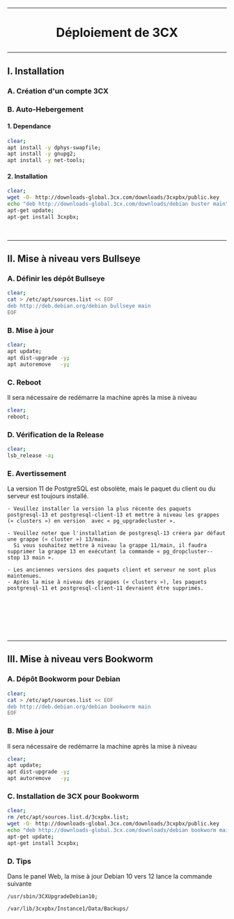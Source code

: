 ---------------------------------------------------------------------------------------------------------------------------------------------------------
# <p align='center'> Déploiement de 3CX </p>

---------------------------------------------------------------------------------------------------------------------------------------------------------
## I. Installation
### A. Création d'un compte 3CX
### B. Auto-Hebergement
#### 1. Dependance
```bash
clear;
apt install -y dphys-swapfile;
apt install -y gnupg2;
apt install -y net-tools;
```
#### 2. Installation
```bash
clear;
wget -O- http://downloads-global.3cx.com/downloads/3cxpbx/public.key    | apt-key add -
echo "deb http://downloads-global.3cx.com/downloads/debian buster main" | tee /etc/apt/sources.list.d/3cxpbx.list;
apt-get update;
apt-get install 3cxpbx;
```

<br />

---------------------------------------------------------------------------------------------------------------------------------------------------------
## II. Mise à niveau vers Bullseye
### A. Définir les dépôt Bullseye 
```bash
clear;
cat > /etc/apt/sources.list << EOF
deb http://deb.debian.org/debian bullseye main
EOF
```

### B. Mise à jour
```bash
clear;
apt update;
apt dist-upgrade -y;
apt autoremove   -y;
```

### C. Reboot
Il sera nécessaire de redémarre la machine après la mise à niveau
```bash
clear;
reboot;
```

### D. Vérification de la Release
```bash
clear;
lsb_release -a;
```

### E. Avertissement
La version 11 de PostgreSQL est obsolète, mais le paquet du client ou du serveur est toujours installé.
```
- Veuillez installer la version la plus récente des paquets postgresql-13 et postgresql-client-13 et mettre à niveau les grappes (« clusters ») en version  avec « pg_upgradecluster ».

- Veuillez noter que l'installation de postgresql-13 créera par défaut une grappe (« cluster ») 13/main. 
  Si vous souhaitez mettre à niveau la grappe 11/main, il faudra supprimer la grappe 13 en exécutant la commande « pg_dropcluster--stop 13 main ».

- Les anciennes versions des paquets client et serveur ne sont plus maintenues.
- Après la mise à niveau des grappes (« clusters »), les paquets postgresql-11 et postgresql-client-11 devraient être supprimés.            
```

<br />
<br />
<br />
<br />
<br />

---------------------------------------------------------------------------------------------------------------------------------------------------------
## III. Mise à niveau vers Bookworm
### A. Dépôt Bookworm pour Debian
```bash
clear;
cat > /etc/apt/sources.list << EOF
deb http://deb.debian.org/debian bookworm main
EOF
```

### B. Mise à jour
Il sera nécessaire de redémarre la machine après la mise à niveau
```bash
clear;
apt update;
apt dist-upgrade -y;
apt autoremove   -y;
```

### C. Installation de 3CX pour Bookworm
```bash
clear;
rm /etc/apt/sources.list.d/3cxpbx.list;
wget -O- http://downloads-global.3cx.com/downloads/3cxpbx/public.key      | apt-key add -
echo "deb http://downloads-global.3cx.com/downloads/debian bookworm main" | tee /etc/apt/sources.list.d/3cxpbx.list;
apt-get update;
apt-get install 3cxpbx;
```

### D. Tips
Dans le panel Web, la mise à jour Debian 10 vers 12 lance la commande suivante
```
/usr/sbin/3CXUpgradeDebian10;
```
```
/var/lib/3cxpbx/Instance1/Data/Backups/
```
